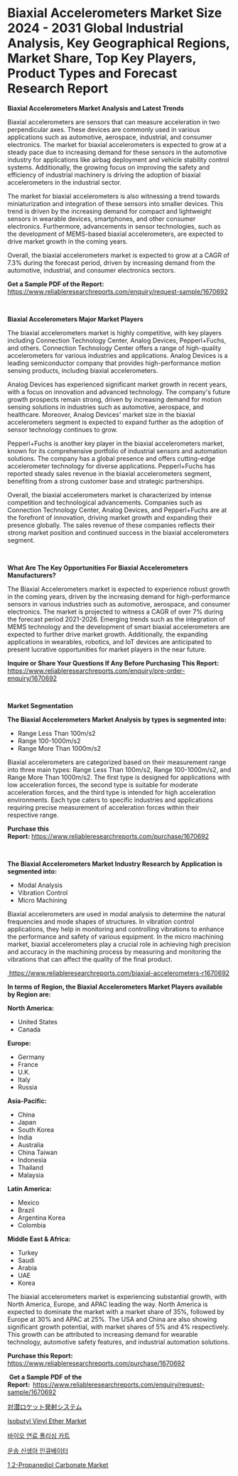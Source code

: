 <p><h1>Biaxial Accelerometers Market Size 2024 - 2031 Global Industrial Analysis, Key Geographical Regions, Market Share, Top Key Players, Product Types and Forecast Research Report</h1></p><p><strong>Biaxial Accelerometers Market Analysis and Latest Trends</strong></p>
<p><p>Biaxial accelerometers are sensors that can measure acceleration in two perpendicular axes. These devices are commonly used in various applications such as automotive, aerospace, industrial, and consumer electronics. The market for biaxial accelerometers is expected to grow at a steady pace due to increasing demand for these sensors in the automotive industry for applications like airbag deployment and vehicle stability control systems. Additionally, the growing focus on improving the safety and efficiency of industrial machinery is driving the adoption of biaxial accelerometers in the industrial sector.</p><p>The market for biaxial accelerometers is also witnessing a trend towards miniaturization and integration of these sensors into smaller devices. This trend is driven by the increasing demand for compact and lightweight sensors in wearable devices, smartphones, and other consumer electronics. Furthermore, advancements in sensor technologies, such as the development of MEMS-based biaxial accelerometers, are expected to drive market growth in the coming years.</p><p>Overall, the biaxial accelerometers market is expected to grow at a CAGR of 7.3% during the forecast period, driven by increasing demand from the automotive, industrial, and consumer electronics sectors.</p></p>
<p><strong>Get a Sample PDF of the Report:&nbsp;</strong> <a href="https://www.reliableresearchreports.com/enquiry/request-sample/1670692">https://www.reliableresearchreports.com/enquiry/request-sample/1670692</a></p>
<p>&nbsp;</p>
<p><strong>Biaxial Accelerometers Major Market Players</strong></p>
<p><p>The biaxial accelerometers market is highly competitive, with key players including Connection Technology Center, Analog Devices, Pepperl+Fuchs, and others. Connection Technology Center offers a range of high-quality accelerometers for various industries and applications. Analog Devices is a leading semiconductor company that provides high-performance motion sensing products, including biaxial accelerometers.</p><p>Analog Devices has experienced significant market growth in recent years, with a focus on innovation and advanced technology. The company's future growth prospects remain strong, driven by increasing demand for motion sensing solutions in industries such as automotive, aerospace, and healthcare. Moreover, Analog Devices' market size in the biaxial accelerometers segment is expected to expand further as the adoption of sensor technology continues to grow.</p><p>Pepperl+Fuchs is another key player in the biaxial accelerometers market, known for its comprehensive portfolio of industrial sensors and automation solutions. The company has a global presence and offers cutting-edge accelerometer technology for diverse applications. Pepperl+Fuchs has reported steady sales revenue in the biaxial accelerometers segment, benefiting from a strong customer base and strategic partnerships.</p><p>Overall, the biaxial accelerometers market is characterized by intense competition and technological advancements. Companies such as Connection Technology Center, Analog Devices, and Pepperl+Fuchs are at the forefront of innovation, driving market growth and expanding their presence globally. The sales revenue of these companies reflects their strong market position and continued success in the biaxial accelerometers segment.</p></p>
<p>&nbsp;</p>
<p><strong>What Are The Key Opportunities For Biaxial Accelerometers Manufacturers?</strong></p>
<p><p>The Biaxial Accelerometers market is expected to experience robust growth in the coming years, driven by the increasing demand for high-performance sensors in various industries such as automotive, aerospace, and consumer electronics. The market is projected to witness a CAGR of over 7% during the forecast period 2021-2026. Emerging trends such as the integration of MEMS technology and the development of smart biaxial accelerometers are expected to further drive market growth. Additionally, the expanding applications in wearables, robotics, and IoT devices are anticipated to present lucrative opportunities for market players in the near future.</p></p>
<p><strong>Inquire or Share Your Questions If Any Before Purchasing This Report:</strong> <a href="https://www.reliableresearchreports.com/enquiry/pre-order-enquiry/1670692">https://www.reliableresearchreports.com/enquiry/pre-order-enquiry/1670692</a></p>
<p>&nbsp;</p>
<p><strong>Market Segmentation</strong></p>
<p><strong>The Biaxial Accelerometers Market Analysis by types is segmented into:</strong></p>
<p><ul><li>Range Less Than 100m/s2</li><li>Range 100-1000m/s2</li><li>Range More Than 1000m/s2</li></ul></p>
<p><p>Biaxial accelerometers are categorized based on their measurement range into three main types: Range Less Than 100m/s2, Range 100-1000m/s2, and Range More Than 1000m/s2. The first type is designed for applications with low acceleration forces, the second type is suitable for moderate acceleration forces, and the third type is intended for high acceleration environments. Each type caters to specific industries and applications requiring precise measurement of acceleration forces within their respective range.</p></p>
<p><strong>Purchase this Report:&nbsp;</strong><a href="https://www.reliableresearchreports.com/purchase/1670692">https://www.reliableresearchreports.com/purchase/1670692</a></p>
<p>&nbsp;</p>
<p><strong>The Biaxial Accelerometers Market Industry Research by Application is segmented into:</strong></p>
<p><ul><li>Modal Analysis</li><li>Vibration Control</li><li>Micro Machining</li></ul></p>
<p><p>Biaxial accelerometers are used in modal analysis to determine the natural frequencies and mode shapes of structures. In vibration control applications, they help in monitoring and controlling vibrations to enhance the performance and safety of various equipment. In the micro machining market, biaxial accelerometers play a crucial role in achieving high precision and accuracy in the machining process by measuring and monitoring the vibrations that can affect the quality of the final product.</p></p>
<p><a href="https://www.reliableresearchreports.com/biaxial-accelerometers-r1670692">&nbsp;https://www.reliableresearchreports.com/biaxial-accelerometers-r1670692</a></p>
<p><strong>In terms of Region, the Biaxial Accelerometers Market Players available by Region are:</strong></p>
<p>
    <p> <strong> North America: </strong>
        <ul>
            <li>United States</li>
            <li>Canada</li>
        </ul>
        </p> 
    <p> <strong> Europe: </strong>
        <ul>
            <li>Germany</li>
            <li>France</li>
            <li>U.K.</li>
            <li>Italy</li>
            <li>Russia</li>
        </ul>
        </p> 
    <p> <strong> Asia-Pacific: </strong>
        <ul>
            <li>China</li>
            <li>Japan</li>
            <li>South Korea</li>
            <li>India</li>
            <li>Australia</li>
            <li>China Taiwan</li>
            <li>Indonesia</li>
            <li>Thailand</li>
            <li>Malaysia</li>
        </ul>
        </p> 
    <p> <strong> Latin America: </strong>
        <ul>
            <li>Mexico</li>
            <li>Brazil</li>
            <li>Argentina Korea</li>
            <li>Colombia</li>
        </ul>
        </p> 
    <p> <strong> Middle East & Africa: </strong>
        <ul>
            <li>Turkey</li>
            <li>Saudi</li>
            <li>Arabia</li>
            <li>UAE</li>
            <li>Korea</li>
        </ul>
    </p>
    </p>
<p><p>The biaxial accelerometers market is experiencing substantial growth, with North America, Europe, and APAC leading the way. North America is expected to dominate the market with a market share of 35%, followed by Europe at 30% and APAC at 25%. The USA and China are also showing significant growth potential, with market shares of 5% and 4% respectively. This growth can be attributed to increasing demand for wearable technology, automotive safety features, and industrial automation solutions.</p></p>
<p><strong>Purchase this Report: </strong><a href="https://www.reliableresearchreports.com/purchase/1670692">https://www.reliableresearchreports.com/purchase/1670692</a></p>
<p>&nbsp;<strong>Get a Sample PDF of the Report:&nbsp;&nbsp;</strong><a href="https://www.reliableresearchreports.com/enquiry/request-sample/1670692">https://www.reliableresearchreports.com/enquiry/request-sample/1670692</a></p>
<p><strong></strong></p>
<p><p><a href="https://github.com/JanickJohns/Market-Research-Report-List-1/blob/main/7656904106635.md">対潜ロケット発射システム</a></p><p><a href="https://github.com/cameroneffertz/Market-Research-Report-List-1/blob/main/isobutyl-vinyl-ether-market.md">Isobutyl Vinyl Ether Market</a></p><p><a href="https://github.com/solomonbode85/Market-Research-Report-List-1/blob/main/8726820100555.md">바이오 연료 폴리싱 카트</a></p><p><a href="https://github.com/PhilToryphy7876567/Market-Research-Report-List-2/blob/main/5580512100554.md">운송 신생아 인큐베이터</a></p><p><a href="https://github.com/mbisetmhermsr/Market-Research-Report-List-2/blob/main/12-propanediol-carbonate-market.md">1,2-Propanediol Carbonate Market</a></p></p>